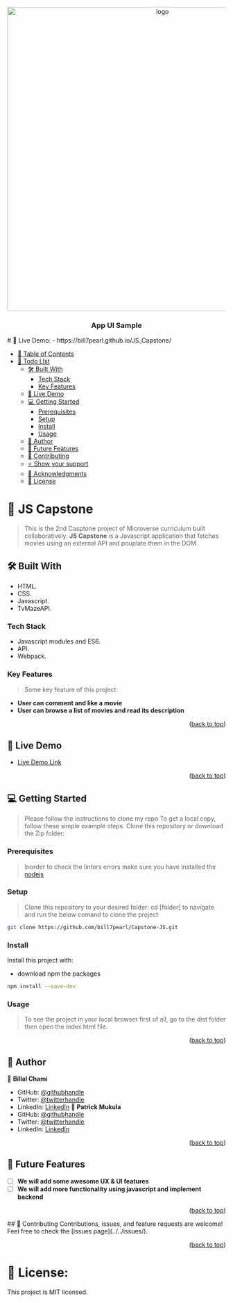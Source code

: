 <a name="readme-top"></a>
<div align="center">

  <img src="UIapi.png" alt="logo" width="700"  height="auto" />
  <br/>

  <h3><b>App UI Sample</b></h3>

</div>
# 🚀 Live Demo:
- https://bill7pearl.github.io/JS_Capstone/

- [📗 Table of Contents](#-table-of-contents)
- [📖 Todo LIst ](#-Capstone-JS-)
  - [🛠 Built With ](#-built-with-)
    - [Tech Stack ](#tech-stack-)
    - [Key Features ](#key-features-)
  - [🚀 Live Demo ](#-live-demo-)
  - [💻 Getting Started ](#-getting-started-)
    - [Prerequisites](#prerequisites)
    - [Setup](#setup)
    - [Install](#install)
    - [Usage](#usage)
  - [👥 Author ](#-author-)
  - [🔭 Future Features ](#-future-features-)
  - [🤝 Contributing ](#-contributing-)
  - [⭐️ Show your support ](#️-show-your-support-)
  - [🙏 Acknowledgments ](#-acknowledgments-)
  - [📝 License ](#-license-)

# 📖 JS Capstone <a name="about-project"></a>
> This is the 2nd Casptone project of Microverse curriculum built collaboratively.
> **JS Capstone** is a Javascript application that fetches movies using an external API and pouplate them in the DOM.

## 🛠 Built With <a name="built-with"></a>
- HTML.
- CSS.
- Javascript.
- TvMazeAPI.

### Tech Stack <a name="tech-stack"></a>
- Javascript modules and ES6.
- API.
- Webpack.

### Key Features <a name="key-features"></a>
> Some key feature of this project:
- **User can comment and like a movie**
- **User can browse a list of movies and read its description**

<p align="right">(<a href="#readme-top">back to top</a>)</p>

## 🚀 Live Demo <a name="live-demo"></a>
- [Live Demo Link](https://bill7pearl.github.io/JS_Capstone/)

<p align="right">(<a href="#readme-top">back to top</a>)</p>

## 💻 Getting Started <a name="getting-started"></a>
>Please follow the instructions to clone my repo
To get a local copy, follow these simple example steps.
Clone this repository or download the Zip folder:

### Prerequisites
>Inorder to check the linters errors make sure you have installed the [nodejs](https://nodejs.org)

### Setup
>Clone this repository to your desired folder: cd [folder] to navigate and run the below comand to clone the project
```sh
git clone https://github.com/bill7pearl/Capstone-JS.git
```

### Install
Install this project with:
- download npm the packages
```sh
npm install --save-dev
```

### Usage
 > To see the project in your local browser first of all, go to the dist folder then open the index.html file.

<p align="right">(<a href="#readme-top">back to top</a>)</p>

## 👥 Author <a name="authors"></a>
👤 **Billal Chami**
- GitHub: [@githubhandle](https://github.com/bill7pearl)
- Twitter: [@twitterhandle](https://twitter.com/BillChami)
- LinkedIn: [LinkedIn](https://www.linkedin.com/in/billal-chami-263497194/)
👤 **Patrick Mukula**
- GitHub: [@githubhandle](https://github.com/Patfarmurs)
- Twitter: [@twitterhandle](https://twitter.com/MukulayengeP)
- LinkedIn: [LinkedIn](https://www.linkedin.com/in/patrick-m-5601831a1/)

<p align="right">(<a href="#readme-top">back to top</a>)</p>

## 🔭 Future Features <a name="future-features"></a>
- [ ] **We will add some awesome UX & UI features**
- [ ] **We will add more functionality using javascript and implement backend**

<p align="right">(<a href="#readme-top">back to top</a>)</p>
## 🤝 Contributing <a name="contributing"></a>
Contributions, issues, and feature requests are welcome!
Feel free to check the [issues page](../../issues/).

<p align="right">(<a href="#readme-top">back to top</a>)</p>

# 📝 License:
This project is MIT licensed.
